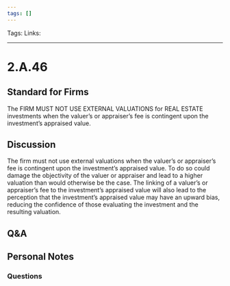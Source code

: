 ```yaml
---
tags: []
---
```

Tags: 
Links: 
___
# 2.A.46
## Standard for Firms
The FIRM MUST NOT USE EXTERNAL VALUATIONS for REAL ESTATE investments when the valuer’s or appraiser’s fee is contingent upon the investment’s appraised value.
## Discussion
The firm must not use external valuations when the valuer’s or appraiser’s fee is contingent upon the investment’s appraised value. To do so could damage the objectivity of the valuer or appraiser and lead to a higher valuation than would otherwise be the case. The linking of a valuer’s or appraiser’s fee to the investment’s appraised value will also lead to the perception that the investment’s appraised value may have an upward bias, reducing the confidence of those evaluating the investment and the resulting valuation.
## Q&A

## Personal Notes

### Questions